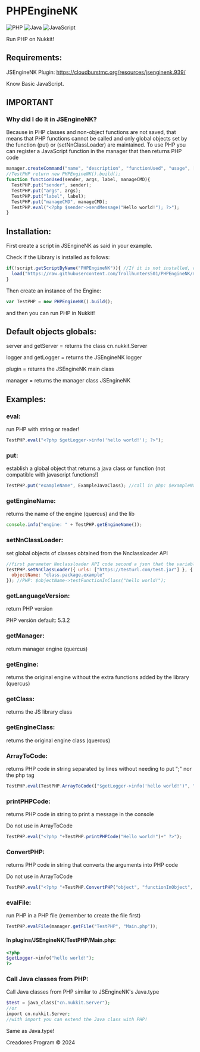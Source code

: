 # PHPEngineNK
![PHP](https://img.shields.io/badge/php-%23777BB4.svg?style=for-the-badge&logo=php&logoColor=white)
![Java](https://img.shields.io/badge/java-%23ED8B00.svg?style=for-the-badge&logo=openjdk&logoColor=white)
![JavaScript](https://img.shields.io/badge/javascript-%23323330.svg?style=for-the-badge&logo=javascript&logoColor=%23F7DF1E)

Run PHP on Nukkit!

## Requirements:

JSEngineNK Plugin: https://cloudburstmc.org/resources/jsenginenk.939/

Know Basic JavaScript.

## IMPORTANT
### Why did I do it in JSEngineNK?
Because in PHP classes and non-object functions are not saved, that means that PHP functions cannot be called and only global objects set by the function (put) or (setNnClassLoader) are maintained.
To use PHP you can register a JavaScript function in the manager that then returns PHP code
```js
manager.createCommand("name", "description", "functionUsed", "usage", ["aliase1", "aliase2"], "perm.nk");
//TestPHP return new PHPEngineNK().build();
function functionUsed(sender, args, label, manageCMD){
  TestPHP.put("sender", sender);
  TestPHP.put("args", args);
  TestPHP.put("label", label);
  TestPHP.put("manageCMD", manageCMD);
  TestPHP.eval("<?php $sender->sendMessage("Hello world!"); ?>");
}
```

## Installation:

First create a script in JSEngineNK as said in your example.

Check if the Library is installed as follows:

```js
if(!script.getScriptByName("PHPEngineNK")){ //If it is not installed, we install it:
  load("https://raw.githubusercontent.com/Trollhunters501/PHPEngineNK/main/src/Creadores%20Program/PHPEngineNK.js");
}
```

Then create an instance of the Engine:

```js
var TestPHP = new PHPEngineNK().build();
```

and then you can run PHP in Nukkit!

## Default objects globals:

server and getServer = returns the class cn.nukkit.Server

logger and getLogger = returns the JSEngineNK logger

plugin = returns the JSEngineNK main class

manager = returns the manager class JSEngineNK

## Examples:

### eval:
run PHP with string or reader!

```js
TestPHP.eval("<?php $getLogger->info('hello world!'); ?>");
```
### put:
establish a global object that returns a java class or function (not compatible with javascript functions!)

```js
TestPHP.put("exampleName", ExampleJavaClass); //call in php: $exampleName->exampleFunction("hello world!");
```

### getEngineName:
returns the name of the engine (quercus) and the lib

```js
console.info("engine: " + TestPHP.getEngineName());
```

### setNnClassLoader:
set global objects of classes obtained from the Nnclassloader API

```js
//first parameter Nnclassloader API code second a json that the variable name is set as global object and the content of the variable is the class obtained from the API
TestPHP.setNnClassLoader({ urls: ["https://testurl.com/test.jar"] }, {
  objectName: "class.package.example"
}); //PHP: $objectName->testFunctionInClass("hello world!");
```

### getLanguageVersion:
return PHP version

PHP versión default: 5.3.2

### getManager:
return manager engine (quercus)

### getEngine:
returns the original engine without the extra functions added by the library (quercus)

### getClass:
returns the JS library class

### getEngineClass:
returns the original engine class (quercus)

### ArrayToCode:
returns PHP code in string separated by lines without needing to put ";" nor the php tag

```js
TestPHP.eval(TestPHP.ArrayToCode(["$getLogger->info('hello world!')", "$getServer->getLogger()->info('hello world 2!')"]));
```

### printPHPCode:
returns PHP code in string to print a message in the console

Do not use in ArrayToCode

```js
TestPHP.eval("<?php "+TestPHP.printPHPCode("Hello world!")+" ?>");
```

### ConvertPHP:
returns PHP code in string that converts the arguments into PHP code

Do not use in ArrayToCode

```js
TestPHP.eval("<?php "+TestPHP.ConvertPHP("object", "functionInObject", ["'args (Remember if you want to pass a string use quotes or you will pass it as an object ($))'", "arg2..."])+" ?>");
```

### evalFile:
run PHP in a PHP file (remember to create the file first)

```js
TestPHP.evalFile(manager.getFile("TestPHP", "Main.php"));
```
#### In plugins/JSEngineNK/TestPHP/Main.php:
```php
<?php
$getLogger->info("hello world!");
?>
```
### Call Java classes from PHP:
Call Java classes from PHP similar to JSEngineNK's Java.type

```php
$test = java_class("cn.nukkit.Server");
//or
import cn.nukkit.Server;
//with import you can extend the Java class with PHP!
```
Same as Java.type!

Creadores Program © 2024
